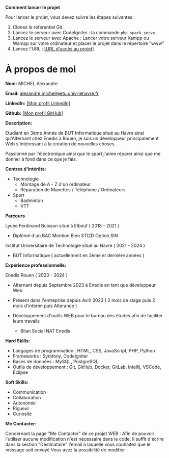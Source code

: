 **Comment lancer le projet**

Pour lancer le projet, vous devez suivre les étapes suivantes :

1. Clonez le référentiel Git.
2. Lancez le serveur avec CodeIgniter : la commande `php spark serve`.
3. Lancez le serveur avec Apache : Lancer votre serveur Xampp ou Wampp sur votre ordinateur et placer le projet dans le répertoire "www"
4. Lancez l'URL : [[URL d'accès au projet]](http://localhost:8080/index.php/Home)

# À propos de moi

**Nom:** MICHEL Alexandre

**Email:** alexandre.michel@etu.univ-lehavre.fr

**LinkedIn:** [[Mon profil LinkedIn]](https://www.linkedin.com/in/alexandre-michel-858759292/)

**Github:** [[Mon profil GitHub]](https://github.com/XoleKoIUT/)

**Description:**

Etudiant en 3ème Année de BUT Informatique situé au Havre ainsi qu'Alternant chez Enedis à Rouen, je suis un développeur principalement Web s'intéressant à la création de nouvelles choses.

Passionné par l'électronique ainsi que le sport j'aime réparer ainsi que me donner à fond dans ce que je fais.

**Centres d'intérêts:**

* Technologie
  - Montage de A - Z d'un ordinateur
  - Réparation de Manettes / Téléphone / Ordinateurs
* Sport
  - Badminton
  - VTT

**Parcours**

Lycée Ferdinand Buisson situé à Elbeuf ( 2018 - 2021 )
  - Diplômé d'un BAC Mention Bien STI2D Option SIN

Institut Universitaire de Technologie situé au Havre ( 2021 - 2024 )
 - BUT Informatique ( actuellement en 3ème et dernière années )

**Expérience professionnelle:**

Enedis Rouen ( 2023 - 2024 )
 - Alternant depuis Septembre 2023 à Enedis en tant que développeur Web
 - Présent dans l'entreprise depuis Avril 2023 ( 2 mois de stage puis 2 mois d'intérim puis Alterance )

 - Développement d'outils WEB pour le bureau des études afin de faciliter leurs travails
     - Bilan Social NAT Enedis

**Hard Skills:**

* Langages de programmation : HTML, CSS, JavaScript, PHP, Python
* Frameworks : Symfony, CodeIgniter
* Bases de données : MySQL, PostgreSQL
* Outils de développement : Git, GitHub, Docker, GitLab, Intellij, VSCode, Eclipse

**Soft Skills:**

* Communication
* Collaboration
* Autonomie
* Rigueur
* Curiosité


**Me Contacter:**

Concernant la page "Me Contacter" de ce projet WEB : 
Afin de pouvoir l'utiliser aucune modification n'est nécessaire dans le code.
Il suffit d'écrire dans la section "Destinataire" l'email à laquelle vous souhaitez que le message soit envoyé
Vous avez la possibilité de modifier 
